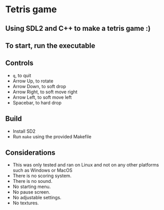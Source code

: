 # Tetris game

## Using SDL2 and C++ to make a tetris game :)

## To start, run the executable

## Controls

 - `q`, to quit
 - Arrow Up, to rotate
 - Arrow Down, to soft drop
 - Arrow Right, to soft move right
 - Arrow Left, to soft move left
 - Spacebar, to hard drop

## Build

- Install SD2
- Run `make` using the provided Makefile

## Considerations

- This was only tested and ran on Linux and not on any other platforms such as Windows or MacOS
- There is no scoring system.
- There is no sound.
- No starting menu.
- No pause screen.
- No adjustable settings.
- No textures.
